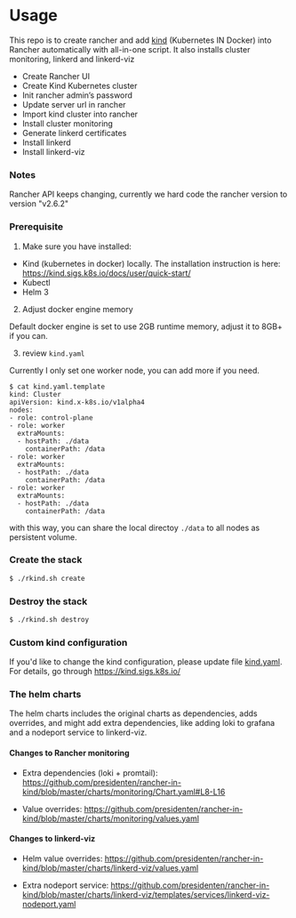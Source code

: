 # Usage

This repo is to create rancher and add [kind](https://github.com/kubernetes-sigs/kind) (Kubernetes IN Docker) into Rancher automatically with all-in-one script.
It also installs cluster monitoring, linkerd and linkerd-viz

* Create Rancher UI
* Create Kind Kubernetes cluster
* Init rancher admin’s password
* Update server url in rancher
* Import kind cluster into rancher
* Install cluster monitoring
* Generate linkerd certificates
* Install linkerd
* Install linkerd-viz

### Notes

Rancher API keeps changing, currently we hard code the rancher version to version "v2.6.2"

### Prerequisite

1) Make sure you have installed:
  -  Kind (kubernetes in docker) locally.
     The installation instruction is here: https://kind.sigs.k8s.io/docs/user/quick-start/
  - Kubectl
  - Helm 3

2) Adjust docker engine memory

Default docker engine is set to use 2GB runtime memory, adjust it to 8GB+ if you can.

3) review `kind.yaml`

Currently I only set one worker node, you can add more if you need.

```
$ cat kind.yaml.template
kind: Cluster
apiVersion: kind.x-k8s.io/v1alpha4
nodes:
- role: control-plane
- role: worker
  extraMounts:
  - hostPath: ./data
    containerPath: /data
- role: worker
  extraMounts:
  - hostPath: ./data
    containerPath: /data
- role: worker
  extraMounts:
  - hostPath: ./data
    containerPath: /data
```

with this way, you can share the local directoy `./data` to all nodes as persistent volume.

### Create the stack

```bash
$ ./rkind.sh create
```

### Destroy the stack

```bash
$ ./rkind.sh destroy
```
### Custom kind configuration

If you'd like to change the kind configuration, please update file [kind.yaml](kind.yaml). For details, go through https://kind.sigs.k8s.io/


### The helm charts

The helm charts includes the original charts as dependencies, adds overrides, and might add extra dependencies, like adding loki to grafana and a nodeport service to linkerd-viz.


#### Changes to Rancher monitoring

- Extra dependencies (loki + promtail):
  https://github.com/presidenten/rancher-in-kind/blob/master/charts/monitoring/Chart.yaml#L8-L16

- Value overrides:
  https://github.com/presidenten/rancher-in-kind/blob/master/charts/monitoring/values.yaml

#### Changes to linkerd-viz

- Helm value overrides:
  https://github.com/presidenten/rancher-in-kind/blob/master/charts/linkerd-viz/values.yaml

- Extra nodeport service:
  https://github.com/presidenten/rancher-in-kind/blob/master/charts/linkerd-viz/templates/services/linkerd-viz-nodeport.yaml
